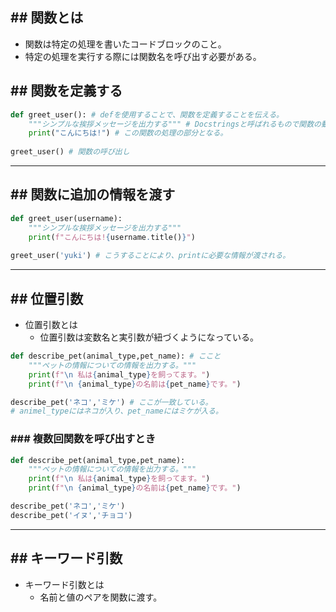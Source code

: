 ## ## 関数とは
- 関数は特定の処理を書いたコードブロックのこと。
- 特定の処理を実行する際には関数名を呼び出す必要がある。

## ## 関数を定義する
```python
def greet_user(): # defを使用することで、関数を定義することを伝える。
	"""シンプルな挨拶メッセージを出力する""" # Docstringsと呼ばれるもので関数の動作に関わる説明を入れる。
	print("こんにちは!") # この関数の処理の部分となる。
	
greet_user() # 関数の呼び出し
```

---
## ## 関数に追加の情報を渡す
```python
def greet_user(username):
	"""シンプルな挨拶メッセージを出力する"""
	print(f"こんにちは!{username.title()}")
	
greet_user('yuki') # こうすることにより、printに必要な情報が渡される。
```
---
## ## 位置引数
- 位置引数とは
	- 位置引数は変数名と実引数が紐づくようになっている。
```python
def describe_pet(animal_type,pet_name): # ここと
	"""ペットの情報についての情報を出力する。"""
	print(f"\n 私は{animal_type}を飼ってます。")
	print(f"\n {animal_type}の名前は{pet_name}です。")

describe_pet('ネコ','ミケ') # ここが一致している。
# animel_typeにはネコが入り、pet_nameにはミケが入る。
```

### ### 複数回関数を呼び出すとき
```python
def describe_pet(animal_type,pet_name):
	"""ペットの情報についての情報を出力する。"""
	print(f"\n 私は{animal_type}を飼ってます。")
	print(f"\n {animal_type}の名前は{pet_name}です。")

describe_pet('ネコ','ミケ')
describe_pet('イヌ','チョコ')
```
---
## ## キーワード引数
- キーワード引数とは
	- 名前と値のペアを関数に渡す。